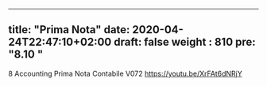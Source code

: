 
---
title: "Prima Nota"
date: 2020-04-24T22:47:10+02:00
draft: false
weight : 810
pre: "<b>8.10 </b>"
---


8 Accounting Prima Nota Contabile V072    https://youtu.be/XrFAt6dNRjY
